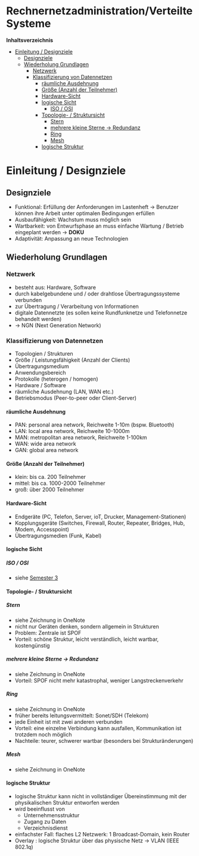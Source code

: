 <!----------
title: "Rechnernetzadministration/Verteilte Systeme"
date: "Semester 5"
keywords: [Rechnernetzadministration, Verteilte Systeme, NET, DHGE, Semester 5]
---------->

Rechnernetzadministration/Verteilte Systeme
===========================================

<!-- START doctoc generated TOC please keep comment here to allow auto update -->
<!-- DON'T EDIT THIS SECTION, INSTEAD RE-RUN doctoc TO UPDATE -->
**Inhaltsverzeichnis**

- [Einleitung / Designziele](#einleitung--designziele)
  - [Designziele](#designziele)
  - [Wiederholung Grundlagen](#wiederholung-grundlagen)
    - [Netzwerk](#netzwerk)
    - [Klassifizierung von Datennetzen](#klassifizierung-von-datennetzen)
      - [räumliche Ausdehnung](#r%C3%A4umliche-ausdehnung)
      - [Größe (Anzahl der Teilnehmer)](#gr%C3%B6%C3%9Fe-anzahl-der-teilnehmer)
      - [Hardware-Sicht](#hardware-sicht)
      - [logische Sicht](#logische-sicht)
        - [ISO / OSI](#iso--osi)
      - [Topologie- / Struktursicht](#topologie---struktursicht)
        - [Stern](#stern)
        - [mehrere kleine Sterne -> Redundanz](#mehrere-kleine-sterne---redundanz)
        - [Ring](#ring)
        - [Mesh](#mesh)
      - [logische Struktur](#logische-struktur)

<!-- END doctoc generated TOC please keep comment here to allow auto update -->

<!--newpage-->

# Einleitung / Designziele

## Designziele

- Funktional: Erfüllung der Anforderungen im Lastenheft -> Benutzer können ihre Arbeit unter optimalen Bedingungen erfüllen
- Ausbaufähigkeit: Wachstum muss möglich sein
- Wartbarkeit: von Entwurfsphase an muss einfache Wartung / Betrieb eingeplant werden -> **DOKU**
- Adaptivität: Anpassung an neue Technologien

## Wiederholung Grundlagen

### Netzwerk

- besteht aus: Hardware, Software
- durch kabelgebundene und / oder drahtlose Übertragungssysteme verbunden
- zur Übertragung / Verarbeitung von Informationen
- digitale Datennetzte (es sollen keine Rundfunknetze und Telefonnetze behandelt werden)
- -> NGN (Next Generation Network)

### Klassifizierung von Datennetzen

- Topologien / Strukturen
- Größe / Leistungsfähigkeit (Anzahl der Clients)
- Übertragungsmedium
- Anwendungsbereich
- Protokolle (heterogen / homogen)
- Hardware / Software
- räumliche Ausdehnung (LAN, WAN etc.)
- Betriebsmodus (Peer-to-peer oder Client-Server)

#### räumliche Ausdehnung

- PAN: personal area network, Reichweite 1-10m (bspw. Bluetooth)
- LAN: local area network, Reichweite 10-1000m
- MAN: metropolitan area network, Reichweite 1-100km
- WAN: wide area network
- GAN: global area network

#### Größe (Anzahl der Teilnehmer)

- klein: bis ca. 200 Teilnehmer
- mittel: bis ca. 1000-2000 Teilnehmer
- groß: über 2000 Teilnehmer

#### Hardware-Sicht

- Endgeräte (PC, Telefon, Server, ioT, Drucker, Management-Stationen)
- Kopplungsgeräte (Switches, Firewall, Router, Repeater, Bridges, Hub, Modem, Accesspoint)
- Übertragungsmedien (Funk, Kabel)

#### logische Sicht

##### ISO / OSI

- siehe [Semester 3](https://github.com/importPI19fromDHGE/dhge-pi19-sem3/tree/main/NET-FELDMANN)

#### Topologie- / Struktursicht

##### Stern

- siehe Zeichnung in OneNote
- nicht nur Geräten denken, sondern allgemein in Strukturen
- Problem: Zentrale ist SPOF
- Vorteil: schöne Struktur, leicht verständlich, leicht wartbar, kostengünstig

##### mehrere kleine Sterne -> Redundanz

- siehe Zeichnung in OneNote
- Vorteil: SPOF nicht mehr katastrophal, weniger Langstreckenverkehr

##### Ring

- siehe Zeichnung in OneNote
- früher bereits leitungsvermittelt: Sonet/SDH (Telekom)
- jede Einheit ist mit zwei anderen verbunden
- Vorteil: eine einzelne Verbindung kann ausfallen, Kommunikation ist trotzdem noch möglich
- Nachteile: teurer, schwerer wartbar (besonders bei Strukturänderungen)

##### Mesh

- siehe Zeichnung in OneNote

#### logische Struktur

- logische Struktur kann nicht in vollständiger Übereinstimmung mit der physikalischen Struktur entworfen werden
- wird beeinflusst von
  - Unternehmensstruktur
  - Zugang zu Daten
  - Verzeichnisdienst
- einfachster Fall: flaches L2 Netzwerk: 1 Broadcast-Domain, kein Router
- Overlay : logische Struktur über das physische Netz -> VLAN (IEEE 802.1q)